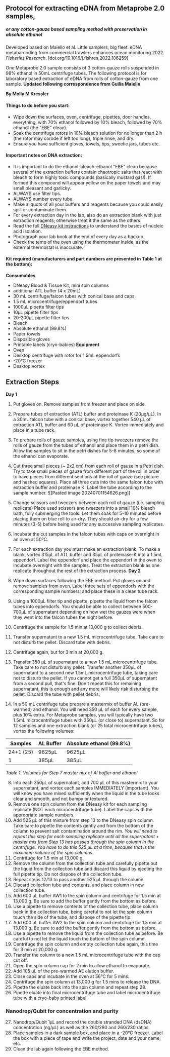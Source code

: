 ## Protocol for extracting eDNA from Metaprobe 2.0 samples,
##### or any cotton-gauze based sampling method with preservation in absolute ethanol

Developed based on Maiello et al. Little samplers, big fleet: eDNA metabarcoding from commercial trawlers enhances ocean monitoring 2022. *Fisheries Research*. [doi.org/10.1016/j.fishres.2022.106259]

One Metaprobe 2.0 sample consists of 3 cotton-gauze rolls suspended in 98% ethanol in 50mL centrifuge tubes. The following protocol is for laboratory based extraction of eDNA from rolls of cotton-gauze from one sample. **Updated following correspondence from Guilia Maiello**.

**By Molly M Kressler**

#### Things to do before you start:

* Wipe down the surfaces, oven, centrifuge, pipettes, door handles, everything, with 70% ethanol followed by 10% bleach, followed by 70% ethanol (the "EBE" clean).
* Soak the centrifuge rotors in 10% bleach solution for no longer than 2 h (the rotor may corode if left too long), triple rinse, and dry.
* Ensure you have sufficient gloves, towels, tips, sweetie jars, tubes etc.
#### Important notes on DNA extraction:
* It is important to do the ethanol-bleach-ethanol "EBE" clean because several of the extraction buffers contain chaotropic salts that react with bleach to form highly toxic compounds (basically mustard gas!). If formed this compound will appear yellow on the paper towels and may smell pleasant and garlicky.
* ALWAYS use filter tips.
* ALWAYS number every tube.
* Make aliquots of all your buffers and reagents because you could easily spill or contaminate them.
* For every extraction day in the lab, also do an extraction blank with just extraction reagents; otherwise treat it the same as the others. 
* Read the full [DNeasy kit instructions](https://www.qiagen.com/us/resources/download.aspx?id=6b09dfb8-6319-464d-996c-79e8c7045a50&lang=en) to understand the basics of nucleic acid isolation.
* Photograph your lab book at the end of every day as a backup.
* Check the temp of the oven using the thermometer inside, as the external thermostat is inaccurate.
#### Kit required (manufacturers and part numbers are presented in Table 1 at the bottom):

**Consumables**
* DNeasy Blood & Tissue Kit, mini spin columns 
* additional ATL buffer (4 x 20mL)
* 30 mL centrifuge/falcon tubes with conical base and caps
* 1.5 mL microcentrifuge/eppendorf tubes
* 1000µL pipette filter tips 
* 10µL pipette filter tips
* 20-200µL pipette filter tips
* Bleach
* Absolute ethanol (99.8%)
* Paper towels
* Disposible gloves
* Printable labels (cryo-babies) 
**Equipment**
* Oven
* Desktop centrifuge with rotor for 1.5mL eppendorfs 
* -20°C freezer 
* Desktop vortex 

## Extraction Steps
**Day 1**
1. Put gloves on. Remove samples from freezer and place on side. 
3. Prepare tubes of extraction (ATL) buffer and proteinase K (20µg/µL). In a 30mL falcon tube with a conical base, vortex together 540 µL of extraction ATL buffer and 60 µL of proteinase K. Vortex immediately and place in a tube rack. 
4. To prepare rolls of gauze samples, using fine tip tweezers remove the rolls of gauze from the tubes of ethanol and place them in a petri dish. Allow the samples to sit in the petri dishes for 5-8 minutes, so some of the ethanol can evaporate. 
5. Cut three small pieces (~ 2x2 cm) from each roll of gauze in a Petri dish. Try to take small pieces of gauze from different part of the roll in order to have pieces from different sections of the roll of gauze (see picture and hashed squares). Place all three cuts into the same falcon tube with extraction buffer and proteinase K. Label the tube according to the sample number. 
   ![[Pasted image 20240701154626.png]]

6. Change scissors and tweezers between each roll of gauze (i.e. sampling replicate) Place used scissors and tweezers into a small 10% bleach bath, fully submerging the tools. Let them soak for 5-10 minutes before placing them on blue roll to air-dry. They should air-dry for a few minutes (3-5) before being used for any successive sampling replicates. 
7. Incubate the cut samples in the falcon tubes with caps on overnight in an oven at 50ºC. 
8. For each extraction day you must make an extraction blank. To make a blank, vortex 315µL of ATL buffer and 35µL of proteinase-K into a 1.5mL eppendorf. Label the eppendorf and place the eppendorf in the oven to incubate overnight with the samples. Treat the extraction blank as one replicate throughout the rest of the extraction process. 
**Day 2**
1. Wipe down surfaces following the EBE method. Put gloves on and remove samples from oven. Label three sets of eppendorfs with the corresponding sample numbers, and place these in a clean tube rack.
2. Using a 1000µL filter tip and pipette, pipette the liquid from the falcon tubes into eppendorfs. You should be able to collect between 500-700µL of supernatant depending on how wet the gauzes were when they went into the falcon tubes the night before.
3. Centrifuge the sample for 1.5 min at 13,000 g to collect debris.
4. Transfer supernatant to a new 1.5 mL microcentrifuge tube. Take care to not disturb the pellet. Discard tube with debris.
5. Centrifuge again, but for 3 min at 20,000 g.
6. Transfer 350 µL of supernatant to a new 1.5 mL microcentrifuge tube. Take care to not disturb any pellet. Transfer another 350µL of supernatant to a second new 1.5mL microcentrifuge tube, taking care not to disturb the pellet. If you cannot get a full 350µL of supernatant from a second pull, that's fine. Don't repeat this for remaining supernatant, this is enough and any more will likely risk disturbing the pellet. Discard the tube with pellet debris.
7. In a 50 mL centrifuge tube prepare a mastermix of buffer AL (pre-warmed) and ethanol. You will need 350 µL of each for every sample, plus 10% extra. 
   For Metaprobe samples, you will typically have two 1.5mL microcentrifuge tubes with 350µL (or close to) supernatant. So for 12 samples and one extraction blank (or 25 total microcentrifuge tubes), vortex the following volumes:
    
| Samples   | AL Buffer | Absolute ethanol (99.8%) |
| --------- | --------- | ------------------------ |
| 24+1 (25) | 9625µL    | 9625µL                   |
| 1         | 385µL     | 385µL                    |

*Table 1. Volumes for Step 7 master mix of Al buffer and ethanol*

8. Into each 350µL of supernatant, add 700 µL of this mastermix to your supernatant, and vortex each samples IMMEDIATELY (important). You will know you have mixed sufficiently when the liquid in the tube looks clear and smooth, and not bumpy or textured.
9. Remove one spin column from the DNeasy kit for each sampling replicate (NOT each microcentrifuge tube). Label the caps with the appropriate sample numbers.
10. Add 525 µL of this mixture from step 13 to the DNeasy spin column. Take care to pipette the contents gently and from the bottom of the column to prevent salt contamination around the rim. 
    *You will need to repeat this step for each sampling replicate until all the supernatant + master mix from Step 13 has passed through the spin column in the centrifuge. You have to do this 525 µL at a time, because that is the maximum volume of the spin columns.*
11. Centrifuge for 1.5 min at 13,000 g.
12. Remove the column from the collection tube and carefully pipette out the liquid from the collection tube and discard this liquid by ejecting the full pipette tip. Do not dispose of the collection tube.
13. Repeat steps 12/13 to pass another 525 µL through the column.
14. Discard collection tube and contents, and place column in new collection tube.
15. Add 600 µL buffer AW1 to the spin column and centrifuge for 1.5 min at 13,000 g. Be sure to add the buffer gently from the bottom as before.
16. Use a pipette to remove contents of the collection tube, place column back in the collection tube, being careful to not let the spin column touch the side of the tube, and dispose of the pipette tip. 
17. Add 600 µL buffer AW2 to the spin column and centrifuge for 1.5 min at 13,000 g. Be sure to add the buffer gently from the bottom as before.
18. Use a pipette to remove the liquid from the collection tube as before. Be careful to not let the liquid touch the bottom of the spin column.
19. Centrifuge the spin column and empty collection tube again, this time for 3 min at 20,000 g.
20. Transfer the column to a new 1.5 mL microcentrifuge tube with the cap cut off.
21. Open the spin column cap for 2 min to allow ethanol to evaporate.
22. Add 105 &micro;L of the pre-warmed AE elution buffer. 
23. Close caps and incubate in the oven at 56&#176;C for 5 mins. 
24. Centrifuge the spin column at 13,000 g for 1.5 mins to release the DNA.
25. Pipette the eluate back into the spin column and repeat step 28.
26. Pipette eluate into final microcentrifuge tube and label microcentrifuge tube with a cryo-baby printed label. 

### Nanodrop/Qubit for concentration and purity 
27. Nanodrop/Qubit 1µL and record the double stranded DNA (dsDNA) concentration (ng/µL) as well as the 260/280 and 260/230 ratios.
28. Place samples in a dark sample box, and place in a -20°C freezer. Label the box with a piece of tape and write the project, date and your name, etc.
29. Clean the lab again following the EBE method. 
